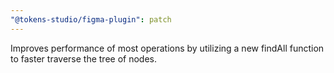 ```yaml
---
"@tokens-studio/figma-plugin": patch
---
```


Improves performance of most operations by utilizing a new findAll function to faster traverse the tree of nodes.
